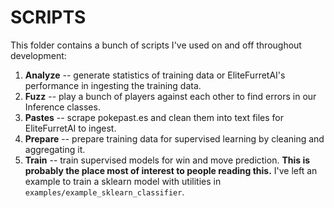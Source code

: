# SCRIPTS

This folder contains a bunch of scripts I've used on and off throughout development:
1. **Analyze** -- generate statistics of training data or EliteFurretAI's performance in ingesting the training data. 
2. **Fuzz** -- play a bunch of players against each other to find errors in our Inference classes.
3. **Pastes** -- scrape pokepast.es and clean them into text files for EliteFurretAI to ingest.
4. **Prepare** -- prepare training data for supervised learning by cleaning and aggregating it.
5. **Train** -- train supervised models for win and move prediction. **This is probably the place most of interest to people reading this.** I've left an example to train a sklearn model with utilities in `examples/example_sklearn_classifier`.